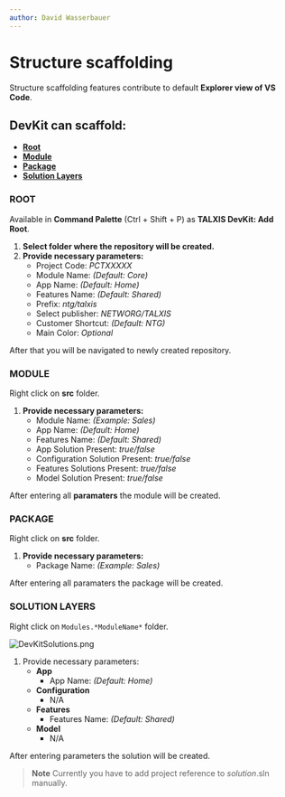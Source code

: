 ```yaml
---
author: David Wasserbauer
---
```

# **Structure scaffolding**
Structure scaffolding features contribute to default **Explorer view of VS Code**. 

## **DevKit can scaffold:**
- **[Root](#root)**
- **[Module](#module)**
- **[Package](#package)**
- **[Solution Layers](#solution-layers)**

### **ROOT**
Available in **Command Palette** (Ctrl + Shift + P) as **TALXIS DevKit: Add Root**.
1. **Select folder where the repository will be created.**
2. **Provide necessary parameters:**
	- Project Code: *PCTXXXXX*
	- Module Name: *(Default: Core)*
	- App Name: *(Default: Home)*
	- Features Name: *(Default: Shared)*
	- Prefix: *ntg/talxis*
	- Select publisher: *NETWORG/TALXIS*
	- Customer Shortcut: *(Default: NTG)*
	- Main Color: *Optional*

After that you will be navigated to newly created repository.

### **MODULE**
Right click on **src** folder.
1. **Provide necessary parameters:**
	- Module Name: *(Example: Sales)*
	- App Name: *(Default: Home)*
	- Features Name: *(Default: Shared)*
	- App Solution Present: *true/false*
	- Configuration Solution Present: *true/false*
	- Features Solutions Present: *true/false*
	- Model Solution Present: *true/false*

After entering all **paramaters** the module will be created.


### **PACKAGE**
Right click on **src** folder.
1. **Provide necessary parameters:**
	- Package Name: *(Example: Sales)*

After entering all paramaters the package will be created.


### **SOLUTION LAYERS**
Right click on `Modules.*ModuleName*` folder.

![DevKitSolutions.png](/.attachments/DevKit/DevKitSolutions.png)

1. Provide necessary parameters:
	- **App**
		- App Name: *(Default: Home)*
	- **Configuration**
		- N/A
	- **Features**
		- Features Name: *(Default: Shared)*
	- **Model**
		- N/A

After entering parameters the solution will be created.
> **Note**
> Currently you have to add project reference to *solution*.sln manually.
